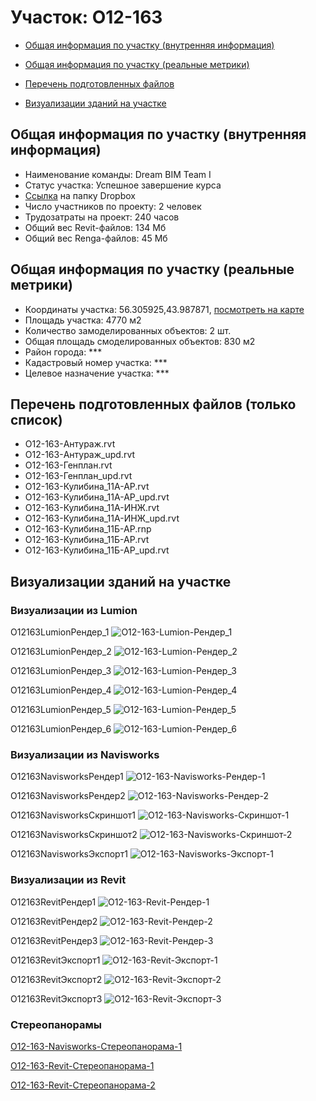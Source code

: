 # Участок: O12-163

* [Общая информация по участку (внутренняя информация)](#Chapter1)

* [Общая информация по участку (реальные метрики)](#Chapter2)

* [Перечень подготовленных файлов](#Chapter3)

* [Визуализации зданий на участке](#Chapter5)

## <a id="Chapter1"></a> Общая информация по участку (внутренняя информация)
+ Наименование команды: Dream BIM Team I
+ Статус участка: Успешное завершение курса
+ [Ссылка](https://www.dropbox.com/sh/wvvgv1nw1iqred9/AACNpMi4g5V5ADcXa97ZmrcJa/O12_163?dl=0) на папку Dropbox
+ Число участников по проекту: 2 человек
+ Трудозатраты на проект: 240 часов
+ Общий вес Revit-файлов: 134 Мб
+ Общий вес Renga-файлов: 45 Мб
## <a id="Chapter2"></a> Общая информация по участку (реальные метрики)
+ Координаты участка: 56.305925,43.987871, [посмотреть на карте](https://yandex.ru/maps/47/nizhny-novgorod/?ll=43.987871%2C56.305925&z=19)
+ Площадь участка: 4770 м2
+ Количество замоделированных объектов: 2 шт.
+ Общая площадь смоделированных объектов: 830 м2
+ Район города: *** 
+ Кадастровый номер участка: *** 
+ Целевое назначение участка: *** 
## <a id="Chapter3"></a> Перечень подготовленных файлов (только список)
+ O12-163-Антураж.rvt
+ O12-163-Антураж_upd.rvt
+ O12-163-Генплан.rvt
+ O12-163-Генплан_upd.rvt
+ O12-163-Кулибина_11А-АР.rvt
+ O12-163-Кулибина_11А-АР_upd.rvt
+ O12-163-Кулибина_11А-ИНЖ.rvt
+ O12-163-Кулибина_11А-ИНЖ_upd.rvt
+ O12-163-Кулибина_11Б-АР.rnp
+ O12-163-Кулибина_11Б-АР.rvt
+ O12-163-Кулибина_11Б-АР_upd.rvt
## <a id="Chapter5"></a> Визуализации зданий на участке
### Визуализации из Lumion
O12163LumionРендер_1
![O12-163-Lumion-Рендер_1](/Images/O12_163/O12-163-Lumion-Рендер_1_Compressed.jpg)

O12163LumionРендер_2
![O12-163-Lumion-Рендер_2](/Images/O12_163/O12-163-Lumion-Рендер_2_Compressed.jpg)

O12163LumionРендер_3
![O12-163-Lumion-Рендер_3](/Images/O12_163/O12-163-Lumion-Рендер_3_Compressed.jpg)

O12163LumionРендер_4
![O12-163-Lumion-Рендер_4](/Images/O12_163/O12-163-Lumion-Рендер_4_Compressed.jpg)

O12163LumionРендер_5
![O12-163-Lumion-Рендер_5](/Images/O12_163/O12-163-Lumion-Рендер_5_Compressed.jpg)

O12163LumionРендер_6
![O12-163-Lumion-Рендер_6](/Images/O12_163/O12-163-Lumion-Рендер_6_Compressed.jpg)

### Визуализации из Navisworks
O12163NavisworksРендер1
![O12-163-Navisworks-Рендер-1](/Images/O12_163/O12-163-Navisworks-Рендер-1_Compressed.jpg)

O12163NavisworksРендер2
![O12-163-Navisworks-Рендер-2](/Images/O12_163/O12-163-Navisworks-Рендер-2_Compressed.jpg)

O12163NavisworksСкриншот1
![O12-163-Navisworks-Скриншот-1](/Images/O12_163/O12-163-Navisworks-Скриншот-1_Compressed.jpg)

O12163NavisworksСкриншот2
![O12-163-Navisworks-Скриншот-2](/Images/O12_163/O12-163-Navisworks-Скриншот-2_Compressed.jpg)

O12163NavisworksЭкспорт1
![O12-163-Navisworks-Экспорт-1](/Images/O12_163/O12-163-Navisworks-Экспорт-1_Compressed.jpg)

### Визуализации из Revit
O12163RevitРендер1
![O12-163-Revit-Рендер-1](/Images/O12_163/O12-163-Revit-Рендер-1_Compressed.jpg)

O12163RevitРендер2
![O12-163-Revit-Рендер-2](/Images/O12_163/O12-163-Revit-Рендер-2_Compressed.jpg)

O12163RevitРендер3
![O12-163-Revit-Рендер-3](/Images/O12_163/O12-163-Revit-Рендер-3_Compressed.jpg)

O12163RevitЭкспорт1
![O12-163-Revit-Экспорт-1](/Images/O12_163/O12-163-Revit-Экспорт-1_Compressed.jpg)

O12163RevitЭкспорт2
![O12-163-Revit-Экспорт-2](/Images/O12_163/O12-163-Revit-Экспорт-2_Compressed.jpg)

O12163RevitЭкспорт3
![O12-163-Revit-Экспорт-3](/Images/O12_163/O12-163-Revit-Экспорт-3_Compressed.jpg)

### Стереопанорамы
[O12-163-Navisworks-Стереопанорама-1](https://pano.autodesk.com/pano.html?url=jpgs/1aa8f423-6f72-4c03-9e96-d7da006c2d5e&version=2)

[O12-163-Revit-Стереопанорама-1](https://pano.autodesk.com/pano.html?url=jpgs/2064d221-34a3-4499-83a0-ecdd08423896&version=2)

[O12-163-Revit-Стереопанорама-2](https://pano.autodesk.com/pano.html?url=jpgs/a72df6b4-1f8c-4009-8802-48bf0365dc58&version=2)

